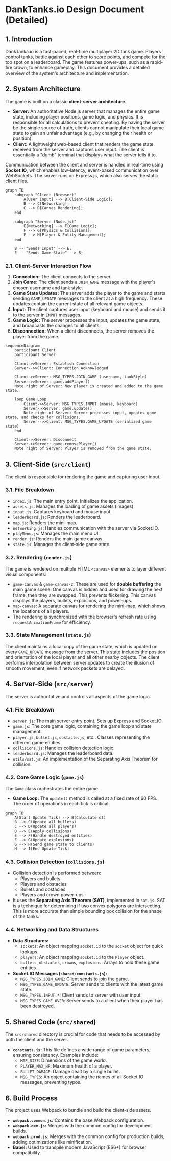 # DankTanks.io Design Document (Detailed)

## 1. Introduction

DankTanka.io is a fast-paced, real-time multiplayer 2D tank game. Players control tanks, battle against each other to score points, and compete for the top spot on a leaderboard. The game features power-ups, such as a rapid-fire crown, to enhance gameplay. This document provides a detailed overview of the system's architecture and implementation.

## 2. System Architecture

The game is built on a classic **client-server architecture**.

*   **Server:** An authoritative Node.js server that manages the entire game state, including player positions, game logic, and physics. It is responsible for all calculations to prevent cheating. By having the server be the single source of truth, clients cannot manipulate their local game state to gain an unfair advantage (e.g., by changing their health or position).
*   **Client:** A lightweight web-based client that renders the game state received from the server and captures user input. The client is essentially a "dumb" terminal that displays what the server tells it to.

Communication between the client and server is handled in real-time using **Socket.IO**, which enables low-latency, event-based communication over WebSockets. The server runs on Express.js, which also serves the static client files.

```mermaid
graph TD
    subgraph "Client (Browser)"
        A[User Input] --> B[Client-Side Logic];
        B --> C[Networking];
        C --> D[Canvas Rendering];
    end

    subgraph "Server (Node.js)"
        E[Networking] --> F[Game Logic];
        F --> G[Physics & Collisions];
        F --> H[Player & Entity Management];
    end

    B -- "Sends Input" --> E;
    E -- "Sends Game State" --> B;
```

### 2.1. Client-Server Interaction Flow

1.  **Connection:** The client connects to the server.
2.  **Join Game:** The client sends a `JOIN_GAME` message with the player's chosen username and tank style.
3.  **Game State Updates:** The server adds the player to the game and starts sending `GAME_UPDATE` messages to the client at a high frequency. These updates contain the current state of all relevant game objects.
4.  **Input:** The client captures user input (keyboard and mouse) and sends it to the server in `INPUT` messages.
5.  **Game Logic:** The server processes the input, updates the game state, and broadcasts the changes to all clients.
6.  **Disconnection:** When a client disconnects, the server removes the player from the game.

```mermaid
sequenceDiagram
    participant Client
    participant Server

    Client->>Server: Establish Connection
    Server-->>Client: Connection Acknowledged

    Client->>Server: MSG_TYPES.JOIN_GAME (username, tankStyle)
    Server->>Server: game.addPlayer()
    Note right of Server: New player is created and added to the game state.

    loop Game Loop
        Client->>Server: MSG_TYPES.INPUT (mouse, keyboard)
        Server->>Server: game.update()
        Note right of Server: Server processes input, updates game state, and checks for collisions.
        Server-->>Client: MSG_TYPES.GAME_UPDATE (serialized game state)
    end

    Client->>Server: Disconnect
    Server->>Server: game.removePlayer()
    Note right of Server: Player is removed from the game state.
```

## 3. Client-Side (`src/client`)

The client is responsible for rendering the game and capturing user input.

### 3.1. File Breakdown

*   `index.js`: The main entry point. Initializes the application.
*   `assets.js`: Manages the loading of game assets (images).
*   `input.js`: Captures keyboard and mouse input.
*   `leaderboard.js`: Renders the leaderboard.
*   `map.js`: Renders the mini-map.
*   `networking.js`: Handles communication with the server via Socket.IO.
*   `playMenu.js`: Manages the main menu UI.
*   `render.js`: Renders the main game canvas.
*   `state.js`: Manages the client-side game state.

### 3.2. Rendering (`render.js`)

The game is rendered on multiple HTML `<canvas>` elements to layer different visual components:
-   `game-canvas` & `game-canvas-2`: These are used for **double buffering** the main game scene. One canvas is hidden and used for drawing the next frame, then they are swapped. This prevents flickering. This canvas displays the players, bullets, explosions, and power-ups.
-   `map-canvas`: A separate canvas for rendering the mini-map, which shows the locations of all players.
-   The rendering is synchronized with the browser's refresh rate using `requestAnimationFrame` for efficiency.

### 3.3. State Management (`state.js`)

The client maintains a local copy of the game state, which is updated on every `GAME_UPDATE` message from the server. This state includes the position and orientation of the local player and all other nearby objects. The client performs interpolation between server updates to create the illusion of smooth movement, even if network packets are delayed.

## 4. Server-Side (`src/server`)

The server is authoritative and controls all aspects of the game logic.

### 4.1. File Breakdown

*   `server.js`: The main server entry point. Sets up Express and Socket.IO.
*   `game.js`: The core game logic, containing the game loop and state management.
*   `player.js`, `bullet.js`, `obstacle.js`, etc.: Classes representing the different game entities.
*   `collisions.js`: Handles collision detection logic.
*   `leaderboard.js`: Manages the leaderboard data.
*   `utils/sat.js`: An implementation of the Separating Axis Theorem for collision.

### 4.2. Core Game Logic (`game.js`)

The `Game` class orchestrates the entire game.
-   **Game Loop:** The `update()` method is called at a fixed rate of 60 FPS. The order of operations in each tick is critical:

```mermaid
graph TD
    A[Start Update Tick] --> B(Calculate dt)
    B --> C(Update all bullets)
    C --> D(Update all players)
    D --> E(Apply collisions)
    E --> F(Handle destroyed entities)
    F --> G(Update explosions)
    G --> H(Send game state to clients)
    H --> I[End Update Tick]
```

### 4.3. Collision Detection (`collisions.js`)

-   Collision detection is performed between:
    -   Players and bullets
    -   Players and obstacles
    -   Bullets and obstacles
    -   Players and crown power-ups
-   It uses the **Separating Axis Theorem (SAT)**, implemented in `sat.js`. SAT is a technique for determining if two convex polygons are intersecting. This is more accurate than simple bounding box collision for the shape of the tanks.

### 4.4. Networking and Data Structures

-   **Data Structures:**
    -   `sockets`: An object mapping `socket.id` to the `socket` object for quick lookups.
    -   `players`: An object mapping `socket.id` to the `Player` object.
    -   `bullets`, `obstacles`, `crowns`, `explosions`: Arrays to hold these game entities.
-   **Socket.IO Messages (`shared/constants.js`):**
    -   `MSG_TYPES.JOIN_GAME`: Client sends to join the game.
    -   `MSG_TYPES.GAME_UPDATE`: Server sends to clients with the latest game state.
    -   `MSG_TYPES.INPUT.*`: Client sends to server with user input.
    -   `MSG_TYPES.GAME_OVER`: Server sends to a client when their player has been destroyed.

## 5. Shared Code (`src/shared`)

The `src/shared` directory is crucial for code that needs to be accessed by both the client and the server.
-   **`constants.js`:** This file defines a wide range of game parameters, ensuring consistency. Examples include:
    -   `MAP_SIZE`: Dimensions of the game world.
    -   `PLAYER_MAX_HP`: Maximum health of a player.
    -   `BULLET_DAMAGE`: Damage dealt by a single bullet.
    -   `MSG_TYPES`: An object containing the names of all Socket.IO messages, preventing typos.

## 6. Build Process

The project uses Webpack to bundle and build the client-side assets.
-   **`webpack.common.js`:** Contains the base Webpack configuration.
-   **`webpack.dev.js`:** Merges with the common config for development builds.
-   **`webpack.prod.js`:** Merges with the common config for production builds, adding optimizations like minification.
-   **Babel:** Used to transpile modern JavaScript (ES6+) for browser compatibility.
